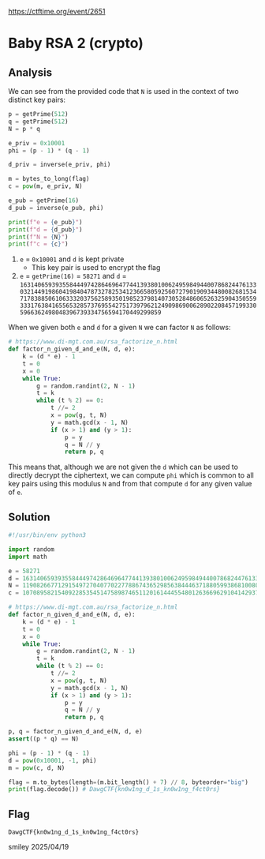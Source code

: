 https://ctftime.org/event/2651

# Baby RSA 2 (crypto)

## Analysis

We can see from the provided code that `N` is used in the context of two distinct key pairs:

```python
p = getPrime(512)
q = getPrime(512)
N = p * q

e_priv = 0x10001
phi = (p - 1) * (q - 1)

d_priv = inverse(e_priv, phi)

m = bytes_to_long(flag)
c = pow(m, e_priv, N)

e_pub = getPrime(16)
d_pub = inverse(e_pub, phi) 

print(f"e = {e_pub}")
print(f"d = {d_pub}")
print(f"N = {N}")
print(f"c = {c}")
```

1) `e` = `0x10001` and `d` is kept private
    - This key pair is used to encrypt the flag
2) `e` = `getPrime(16)` = `58271` and `d` = `16314065939355844497428646964774413938010062495984944007868244761330321449198604198404787327825341236658059256072790190934480082681534717838850610633320375625893501985237981407305284860652632590435055933317638416556532857376955427517397962124909869006289022084571993305966362498048396739334756594170449299859`

When we given both `e` and `d` for a given `N` we can factor `N` as follows:

```python
# https://www.di-mgt.com.au/rsa_factorize_n.html
def factor_n_given_d_and_e(N, d, e):
    k = (d * e) - 1
    t = 0
    x = 0
    while True:
        g = random.randint(2, N - 1)
        t = k
        while (t % 2) == 0:
            t //= 2
            x = pow(g, t, N)
            y = math.gcd(x - 1, N)
            if (x > 1) and (y > 1):
                p = y
                q = N // y
                return p, q
````

This means that, although we are not given the `d` which can be used to directly decrypt the ciphertext, we can compute `phi` which is common to all key pairs using this modulus `N` and from that compute `d` for any given value of `e`.

## Solution

```python
#!/usr/bin/env python3

import random
import math

e = 58271
d = 16314065939355844497428646964774413938010062495984944007868244761330321449198604198404787327825341236658059256072790190934480082681534717838850610633320375625893501985237981407305284860652632590435055933317638416556532857376955427517397962124909869006289022084571993305966362498048396739334756594170449299859
N = 119082667712915497270407702277886743652985638444637188059938681008077058895935345765407160513555112013190751711213523389194925328565164667817570328474785391992857634832562389502866385475392702847788337877472422435555825872297998602400341624700149407637506713864175123267515579305109471947679940924817268027249
c = 107089582154092285354514758987465112016144455480126366962910414293721965682740674205100222823439150990299989680593179350933020427732386716386685052221680274283469481350106415150660410528574034324184318354089504379956162660478769613136499331243363223860893663583161020156316072996007464894397755058410931262938

# https://www.di-mgt.com.au/rsa_factorize_n.html
def factor_n_given_d_and_e(N, d, e):
    k = (d * e) - 1
    t = 0
    x = 0
    while True:
        g = random.randint(2, N - 1)
        t = k
        while (t % 2) == 0:
            t //= 2
            x = pow(g, t, N)
            y = math.gcd(x - 1, N)
            if (x > 1) and (y > 1):
                p = y
                q = N // y
                return p, q

p, q = factor_n_given_d_and_e(N, d, e)
assert((p * q) == N)

phi = (p - 1) * (q - 1)
d = pow(0x10001, -1, phi)
m = pow(c, d, N)

flag = m.to_bytes(length=(m.bit_length() + 7) // 8, byteorder="big")
print(flag.decode()) # DawgCTF{kn0w1ng_d_1s_kn0w1ng_f4ct0rs}
```

## Flag
`DawgCTF{kn0w1ng_d_1s_kn0w1ng_f4ct0rs}`

smiley 2025/04/19
